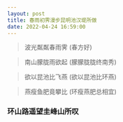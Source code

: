 ```yaml
---
layout: post
title: 春雨初霁漫步昆明池汉堤所做
date: 2022-04-24 16:59:00
---
```


> 波光粼粼春雨霁 (春方好)

> 南山朦胧雨欲起 (朦朦胧胧终南秀)

> 欲以昆池比飞燕 (欲以昆池比环燕)

> 燕瘦鱼肥竟攀比 (环瘦燕肥总相宜)

### 环山路遥望圭峰山所叹